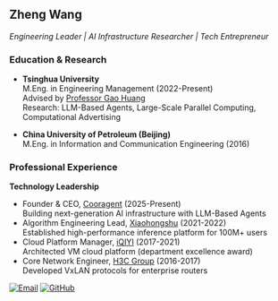 ## Zheng Wang  
*Engineering Leader | AI Infrastructure Researcher | Tech Entrepreneur*

### Education & Research  
- **Tsinghua University**  
  M.Eng. in Engineering Management (2022-Present)  
  Advised by [Professor Gao Huang](https://www.gaohuang.net/)  
  Research: LLM-Based Agents, Large-Scale Parallel Computing, Computational Advertising  

- **China University of Petroleum (Beijing)**  
  M.Eng. in Information and Communication Engineering (2016)  

### Professional Experience  
**Technology Leadership**  
- Founder & CEO, [Cooragent](https://github.com/LeapLabTHU/cooragent) (2025-Present)  
  Building next-generation AI infrastructure with LLM-Based Agents  
- Algorithm Engineering Lead, [Xiaohongshu](https://www.xiaohongshu.com/) (2021-2022)  
  Established high-performance inference platform for 100M+ users  
- Cloud Platform Manager, [iQIYI](https://www.iqiyi.com/) (2017-2021)  
  Architected VM cloud platform (department excellence award)  
- Core Network Engineer, [H3C Group](https://www.h3c.com/cn/) (2016-2017)  
  Developed VxLAN protocols for enterprise routers  

[![Email](https://img.shields.io/badge/Contact%20Me-z--wang22@mails.tsinghua.edu.cn-blue)](mailto:z-wang22@mails.tsinghua.edu.cn) [![GitHub](https://img.shields.io/badge/My%20Work-learningCatHD-green)](https://github.com/learningCatHD) 

